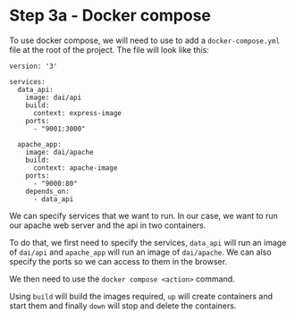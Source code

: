 # Step 3a - Docker compose

To use docker compose, we will need to use to add a ``docker-compose.yml`` file at the root of the project. The file will look like this:

```
version: '3'

services:
  data_api:
    image: dai/api
    build:
      context: express-image
    ports:
      - "9001:3000"

  apache_app:
    image: dai/apache
    build:
      context: apache-image
    ports:
      - "9000:80"
    depends_on:
      - data_api

```

We can specify services that we want to run. In our case, we want to run our apache web server and the api in two containers.

To do that, we first need to specify the services, ``data_api`` will run an image of ``dai/api`` and ``apache_app`` will run an image of ``dai/apache``. We can also specify the ports so we can access to them in the browser.

We then need to use the ``docker compose <action>`` command. 

Using ``build`` will build the images required, ``up`` will create containers and start them and finally ``down`` will stop and delete the containers.

